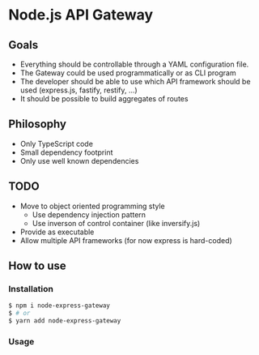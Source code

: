 # Node.js API Gateway

## Goals

* Everything should be controllable through a YAML configuration file.
* The Gateway could be used programmatically or as CLI program
* The developer should be able to use which API framework should be used (express.js, fastify, restify, ...)
* It should be possible to build aggregates of routes

## Philosophy

* Only TypeScript code
* Small dependency footprint
* Only use well known dependencies

## TODO

* Move to object oriented programming style
  * Use dependency injection pattern
  * Use inverson of control container (like inversify.js)
* Provide as executable
* Allow multiple API frameworks (for now express is hard-coded)

## How to use

### Installation

```bash
$ npm i node-express-gateway
$ # or
$ yarn add node-express-gateway
```

### Usage
```

```
